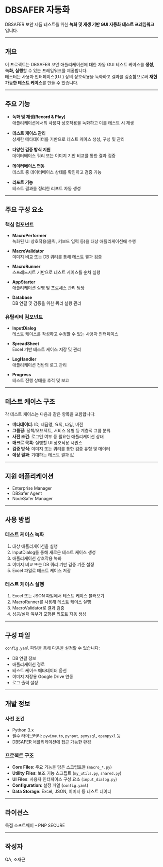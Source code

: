 # DBSAFER 자동화

DBSAFER 보안 제품 테스트를 위한 **녹화 및 재생 기반 GUI 자동화 테스트 프레임워크**입니다.

---

## 개요

이 프로젝트는 DBSAFER 보안 애플리케이션에 대한 자동 GUI 테스트 케이스를 **생성, 녹화, 실행**할 수 있는 프레임워크를 제공합니다.  
테스터는 사용자 인터페이스(U.I.) 상의 상호작용을 녹화하고 결과를 검증함으로써 **재현 가능한 테스트 케이스**를 만들 수 있습니다.

---

## 주요 기능

- **녹화 및 재생(Record & Play)**  
  애플리케이션에서의 사용자 상호작용을 녹화하고 이를 테스트 시 재생

- **테스트 케이스 관리**  
  상세한 메타데이터를 기반으로 테스트 케이스 생성, 구성 및 관리

- **다양한 검증 방식 지원**  
  데이터베이스 쿼리 또는 이미지 기반 비교를 통한 결과 검증

- **데이터베이스 연동**  
  테스트 중 데이터베이스 상태를 확인하고 검증 가능

- **리포트 기능**  
  테스트 결과를 정리한 리포트 자동 생성

---

## 주요 구성 요소

### 핵심 컴포넌트

- **MacroPerformer**  
  녹화된 UI 상호작용(클릭, 키보드 입력 등)을 대상 애플리케이션에 수행

- **MacroValidator**  
  이미지 비교 또는 DB 쿼리를 통해 테스트 결과 검증

- **MacroRunner**  
  스프레드시트 기반으로 테스트 케이스를 순차 실행

- **AppStarter**  
  애플리케이션 실행 및 프로세스 관리 담당

- **Database**  
  DB 연결 및 검증을 위한 쿼리 실행 관리

### 유틸리티 컴포넌트

- **InputDialog**  
  테스트 케이스를 작성하고 수정할 수 있는 사용자 인터페이스

- **SpreadSheet**  
  Excel 기반 테스트 케이스 저장 및 관리

- **LogHandler**  
  애플리케이션 전반의 로그 관리

- **Progress**  
  테스트 진행 상태를 추적 및 보고

---

## 테스트 케이스 구조

각 테스트 케이스는 다음과 같은 항목을 포함합니다:

- **메타데이터**: ID, 제품명, 요약, 타입, 버전
- **그룹핑**: 정책/오브젝트, 서비스 유형 등 계층적 그룹 분류
- **사전 조건**: 로그인 여부 등 필요한 애플리케이션 상태
- **매크로 목록**: 실행할 UI 상호작용 시퀀스
- **검증 방식**: 이미지 또는 쿼리를 통한 검증 유형 및 데이터
- **예상 결과**: 기대하는 테스트 결과 값

---

## 지원 애플리케이션

- Enterprise Manager  
- DBSafer Agent  
- NodeSafer Manager

---

## 사용 방법

### 테스트 케이스 녹화

1. 대상 애플리케이션을 실행
2. InputDialog를 통해 새로운 테스트 케이스 생성
3. 애플리케이션 상호작용 녹화
4. 이미지 비교 또는 DB 쿼리 기반 검증 기준 설정
5. Excel 파일로 테스트 케이스 저장

### 테스트 케이스 실행

1. Excel 또는 JSON 파일에서 테스트 케이스 불러오기
2. MacroRunner를 사용해 테스트 케이스 실행
3. MacroValidator로 결과 검증
4. 성공/실패 여부가 포함된 리포트 자동 생성

---

## 구성 파일

`config.yaml` 파일을 통해 다음을 설정할 수 있습니다:

- DB 연결 정보  
- 애플리케이션 경로  
- 테스트 케이스 메타데이터 옵션  
- 이미지 저장용 Google Drive 연동  
- 로그 출력 설정

---

## 개발 정보

### 사전 조건

- Python 3.x
- 필수 라이브러리: `pywinauto`, `pynput`, `pymysql`, `openpyxl` 등
- DBSAFER 애플리케이션에 접근 가능한 환경

### 프로젝트 구조

- **Core Files**: 주요 기능을 담은 스크립트들 (`macro_*.py`)
- **Utility Files**: 보조 기능 스크립트 (`my_utils.py`, `shared.py`)
- **UI Files**: 사용자 인터페이스 구성 요소 (`input_dialog.py`)
- **Configuration**: 설정 파일 (`config.yaml`)
- **Data Storage**: Excel, JSON, 이미지 등 테스트 데이터

---

## 라이선스

독점 소프트웨어 – PNP SECURE

---

## 작성자

QA, 조재근
